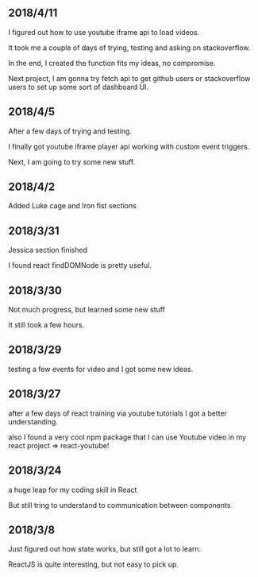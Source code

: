 ## 2018/4/11

I figured out how to use youtube iframe api to load videos.

It took me a couple of days of trying, testing and asking on stackoverflow.

In the end, I created the function fits my ideas, no compromise.

Next project, I am gonna try fetch api to get github users or stackoverflow users to set up some sort of dashboard UI.


## 2018/4/5

After a few days of trying and testing.

I finally got youtube iframe player api working with custom event triggers.

Next, I am going to try some new stuff.


## 2018/4/2

Added Luke cage and Iron fist sections



## 2018/3/31

Jessica section finished

I found react findDOMNode is pretty useful.


## 2018/3/30

Not much progress, but learned some new stuff

It still took a few hours.


## 2018/3/29

testing a few events for video and I got some new ideas.


## 2018/3/27

after a few days of react training via youtube tutorials I got a better understanding.

also I found a very cool npm package that I can use Youtube video in my react project => react-youtube!



## 2018/3/24

a huge leap for my coding skill in React

But still tring to understand to communication between components


## 2018/3/8

Just figured out how state works, but still got a lot to learn.

ReactJS is quite interesting, but not easy to pick up.
